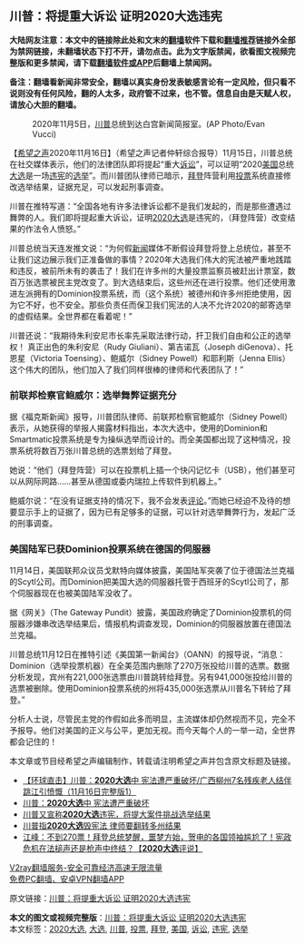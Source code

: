  <h2>川普：将提重大诉讼 证明2020大选违宪</h2> <p class="notice"><b>大陆网友注意：本文中的链接除此处和文末的<a href="https://github.com/bannedbook/fanqiang" >翻墙</a>软件下载和<a href="https://github.com/killgcd/justmysocks/blob/master/README.md">翻墙推荐</a>链接外全部为禁网链接，未翻墙状态下打不开，请勿点击。此为文字版禁闻，欲看图文视频完整版和更多禁闻，请下载<a href="https://github.com/bannedbook/fanqiang">翻墙软件或APP</a>后翻墙上禁闻网。</p><p>备注：翻墙看新闻非常安全，翻墙以真实身份发表敏感言论有一定风险，但只看不说则没有任何风险，翻的人太多，政府管不过来，也不管。信息自由是天赋人权，请放心大胆的翻墙。</b></p>  <div class="entry"> <figure><figcaption>2020年11月5日，<a href="https://www.bannedbook.org/bnews/tag/%e5%b7%9d%e6%99%ae/" class="st_tag internal_tag" rel="tag" title="标签 川普 下的日志">川普</a>总统到达白宫新闻简报室。(AP Photo/Evan Vucci)</figcaption></figure> <p>【<span class='wp_keywordlink_affiliate'><a href="https://www.soundofhope.org" title="希望之声" target="_blank">希望之声</a></span>2020年11月16日】（希望之声记者仲轩综合报导）11月15日，川普总统在社交媒体表示，他们的法律团队即将提起“重大<a href="https://www.bannedbook.org/bnews/tag/%E8%AF%89%E8%AE%BC/" class="st_tag internal_tag" rel="tag" title="标签 诉讼 下的日志">诉讼</a>”，可以证明“2020<a href="https://www.bannedbook.org/bnews/tag/%e7%be%8e%e5%9b%bd/" class="st_tag internal_tag" rel="tag" title="标签 美国 下的日志">美国</a>总统<a href="https://www.bannedbook.org/bnews/tag/%e5%a4%a7%e9%80%89/" class="st_tag internal_tag" rel="tag" title="标签 大选 下的日志">大选</a>是一场<a href="https://www.bannedbook.org/bnews/tag/%E8%BF%9D%E5%AE%AA/" class="st_tag internal_tag" rel="tag" title="标签 违宪 下的日志">违宪</a>的<a href="https://www.bannedbook.org/bnews/tag/%e9%80%89%e4%b8%be/" class="st_tag internal_tag" rel="tag" title="标签 选举 下的日志">选举</a>”。而川普团队律师已暗示，<a href="https://www.bannedbook.org/bnews/tag/%e6%8b%9c%e7%99%bb/" class="st_tag internal_tag" rel="tag" title="标签 拜登 下的日志">拜登</a>阵营利用<a href="https://www.bannedbook.org/bnews/tag/%E6%8A%95%E7%A5%A8/" class="st_tag internal_tag" rel="tag" title="标签 投票 下的日志">投票</a>系统直接修改选举结果，证据充足，可以发起刑事调查。</p> <p>川普在推特写道：“全国各地有许多法律诉讼都不是我们发起的，而是那些遭遇过舞弊的人。我们即将提起重大诉讼，证明<a href="https://www.bannedbook.org/bnews/tag/2020%e5%a4%a7%e9%80%89/" class="st_tag internal_tag" rel="tag" title="标签 2020大选 下的日志">2020大选</a>是违宪的，（拜登阵营）改变结果的作法令人愤怒。”</p> <p>川普总统当天连发推文说：“为何假<span class='wp_keywordlink_affiliate'><a href="https://www.bannedbook.org/" title="新闻">新闻</a></span>媒体不断假设拜登将登上总统位，甚至不让我们这边展示我们正准备做的事情？2020年大选我们伟大的宪法被严重地践踏和违反，被前所未有的袭击了！我们在许多州的大量投票监察员被赶出计票室，数百万张选票被民主党改变了。到大选结束后，这些州还在进行投票。他们还使用激进左派拥有的Dominion投票系统，而（这个系统）被德州和许多州拒绝使用，因为它不好，也不安全。那些负责任而保卫我们宪法的人决不允许2020的邮寄选举的虚假结果。全世界都在看着呢！”</p> <p></p>  <p></p> <p></p> <p>川普还说：“我期待朱利安尼市长率先采取法律行动，扞卫我们自由和公正的选举权！ 真正出色的朱利安尼（Rudy Giuliani）、第吉诺瓦（Joseph diGenova）、托恩星（Victoria Toensing）、鲍威尔（Sidney Powell）和耶利斯（Jenna Ellis）这个伟大的团队，他们加入了我们同样很棒的律师和代表团队了！”</p> <p></p>  <h3>前联邦检察官鲍威尔：选举舞弊证据充分</h3> <p>据《福克斯新闻》报导，川普团队律师、前联邦检察官鲍威尔（Sidney Powell）表示，从她获得的举报人揭露材料指出，本次大选中，使用的Dominion和Smartmatic投票系统是专为操纵选举而设计的。而全美国都出现了这种情况，投票系统将数百万张川普总统的选票划给了拜登。</p> <p>她说：“他们（拜登阵营）可以在投票机上插一个快闪记忆卡（USB），他们甚至可以从网际网路……甚至从德国或委内瑞拉上传软件到机器上。”</p> <p>鲍威尔说：“在没有证据支持的情况下，我不会发表<span class='wp_keywordlink_affiliate'><a href="https://www.bannedbook.org/bnews/comments/" title="新闻评论" target="_blank">评论</a></span>。”而她已经迫不及待的想要显示手上的证据了，因为已有足够多的证据，可以针对选举舞弊行为，发起广泛的刑事调查。</p> <h3>美国陆军已获Dominion投票系统在德国的伺服器</h3> <p>11月14日，美国联邦众议员戈默特向媒体披露，美国陆军突袭了位于德国法兰克福的Scytl公司。而Dominion把美国大选的伺服器托管于西班牙的Scytl公司了，那个伺服器现在也被美国陆军没收了。</p>  <p>据《网关》（The Gateway Pundit）披露，美国政府确定了Dominion投票机的伺服器涉嫌串改选举结果后，情报机构调查发现，Dominion的伺服器放置在德国法兰克福。</p> <p>川普总统11月12日在推特引述《美国第一新闻台》（OANN）的报导说，“消息：Dominion（选举投票机器）在全美范围内删除了270万张投给川普的选票。数据分析发现，宾州有221,000张选票由川普跳转给拜登。另有941,000张投给川普的选票被删除。使用Dominion投票系统的州将435,000张选票从川普名下转给了拜登。”</p> <p>分析人士说，尽管民主党的作假如此多而明显，主流媒体却仍然视而不见，完全不予报导。他们对美国的正义与公平，更加无视。而今天每个人的一举一动，全世界都会记住的！</p> <p>本文章或节目经希望之声编辑制作，转载请注明希望之声并包含原文标题及链接。</p>  <ul class='op-related-articles' title='相关阅读'> <li><a href='https://www.bannedbook.org/bnews/bannedvideo/20201116/1432035.html' target='_blank'>【环球直击】川普：<b>2020大选</b>中 宪法遭严重破坏/广西柳州7名残疾老人结伴跳江引愤慨（11月16日完整版1）</a></li> <li><a href='https://www.bannedbook.org/bnews/taiwannews/20201116/1431912.html' target='_blank'>川普：<b>2020大选</b>中 宪法遭严重破坏</a></li> <li><a href='https://www.bannedbook.org/bnews/taiwannews/20201116/1431831.html' target='_blank'>川普又宣称<b>2020大选</b>违宪，将提大案件挑战选举结果</a></li> <li><a href='https://www.bannedbook.org/bnews/bannedvideo/20201116/1431809.html' target='_blank'>川普指<b>2020大选</b>毁宪法 律师要翻转多州结果</a></li> <li><a href='https://www.bannedbook.org/bnews/cbnews/20201111/1429566.html' target='_blank'>江峰：不到270票！拜登总统梦醒，噩梦方始，贺电的各国领袖尴尬了！宪政危机在法槌声还是枪声中终结？【<b>2020大选</b>评说】</a></li> </ul> <p class="texttj"> <a href="https://www.bannedbook.org/forum23/topic22702.html" target="_blank">V2ray翻墙服务-安全可靠经济高速无限流量</a><br/> <a href="https://github.com/bannedbook/fanqiang/wiki/%E7%A6%81%E9%97%BB%E7%BD%91%E5%AE%89%E5%8D%93%E7%BF%BB%E5%A2%99%E6%96%B0%E9%97%BBAPP" target="_blank">免费PC翻墙、安卓VPN翻墙APP</a></p><p>原文链接：<a class="src_link"  href="https://www.soundofhope.org/post/443437" target="_blank">川普：将提重大诉讼 证明2020大选违宪</a></p><a name='sharetosocial'></a>       <div><b>本文的图文或视频完整版</b>：<a href='https://www.bannedbook.org/bnews/comments/20201116/1432059.html'>川普：将提重大诉讼 证明2020大选违宪</a></div>  </div><!--END ENTRY--> <div class="postfooter"> <div>本文标签：<a href="https://www.bannedbook.org/bnews/tag/2020%e5%a4%a7%e9%80%89/" rel="tag">2020大选</a>, <a href="https://www.bannedbook.org/bnews/tag/%e5%a4%a7%e9%80%89/" rel="tag">大选</a>, <a href="https://www.bannedbook.org/bnews/tag/%e5%b7%9d%e6%99%ae/" rel="tag">川普</a>, <a href="https://www.bannedbook.org/bnews/tag/%E6%8A%95%E7%A5%A8/" rel="tag">投票</a>, <a href="https://www.bannedbook.org/bnews/tag/%e6%8b%9c%e7%99%bb/" rel="tag">拜登</a>, <a href="https://www.bannedbook.org/bnews/tag/%e7%be%8e%e5%9b%bd/" rel="tag">美国</a>, <a href="https://www.bannedbook.org/bnews/tag/%E8%AF%89%E8%AE%BC/" rel="tag">诉讼</a>, <a href="https://www.bannedbook.org/bnews/tag/%E8%BF%9D%E5%AE%AA/" rel="tag">违宪</a>, <a href="https://www.bannedbook.org/bnews/tag/%e9%80%89%e4%b8%be/" rel="tag">选举</a></div>  </div><!--END POSTFOOTER--> 